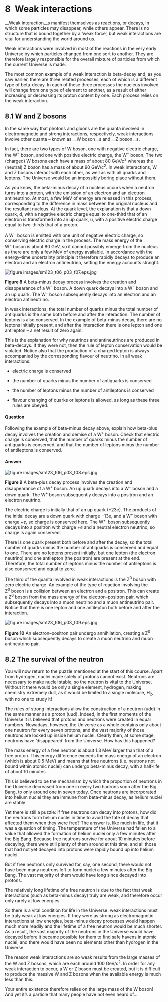 # 8  Weak interactions


__Weak interaction__s manifest themselves as reactions, or decays, in which some particles may disappear, while others appear. There is no structure that is bound together by a ‘weak force’, but weak interactions are vital for understanding the world around us. 

Weak interactions were involved in most of the reactions in the very early Universe by which particles changed from one sort to another. They are therefore largely responsible for the overall mixture of particles from which the current Universe is made. 

The most common example of a weak interaction is beta-decay and, as you saw earlier, there are three related processes, each of which is a different type of beta-decay. In each of these three processes the nucleus involved will change from one type of element to another, as a result of either increasing or decreasing its proton content by one. Each process relies on the weak interaction. 


## 8.1 W and Z bosons


In the same way that photons and gluons are the quanta involved in electromagnetic and strong interactions, respectively, weak interactions involve other quanta ­– known as __W boson__s and __Z boson__s. 

In fact, there are two types of W boson, one with negative electric charge, the W<sup xmlns:str="http://exslt.org/strings">−</sup> boson, and one with positive electric charge, the W<sup xmlns:str="http://exslt.org/strings">+</sup> boson. The two (charged) W bosons each have a mass of about 80 GeV/*c*<sup xmlns:str="http://exslt.org/strings">2</sup> whereas the (neutral) Z boson has a mass of about 90 GeV/*c*<sup xmlns:str="http://exslt.org/strings">2</sup>. In weak interactions, W and Z bosons interact with each other, as well as with all quarks and leptons. The Universe would be an impossibly boring place without them. 

As you know, the beta-minus decay of a nucleus occurs when a neutron turns into a proton, with the emission of an electron and an electron antineutrino. At most, a few MeV of energy are released in this process, corresponding to the difference in mass between the original nucleus and the resultant nucleus. At the quark level, the explanation is that a down quark, d, with a negative electric charge equal to one-third that of an electron is transformed into an up quark, u, with a positive electric charge equal to two-thirds that of a proton. 

A W<sup xmlns:str="http://exslt.org/strings">−</sup> boson is emitted with one unit of negative electric charge, so conserving electric charge in the process. The mass energy of the W<sup xmlns:str="http://exslt.org/strings">−</sup> boson is about 80 GeV, so it cannot possibly emerge from the nucleus as there are only a few MeV of energy available. In accordance with the energy–time uncertainty principle it therefore rapidly decays to produce an electron and an electron antineutrino, setting the energy accounts straight. 


![figure images/sm123_t06_p03_f07.eps.jpg](../images/sm123_t06_p03_f07.eps.jpg)


__Figure 8__ A beta-minus decay process involves the creation and disappearance of a W<sup xmlns:str="http://exslt.org/strings">−</sup> boson. A down quark decays into a W<sup xmlns:str="http://exslt.org/strings">−</sup> boson and an up quark. The W<sup xmlns:str="http://exslt.org/strings">−</sup> boson subsequently decays into an electron and an electron antineutrino. 


In weak interactions, the total number of quarks minus the total number of antiquarks is the same both before and after the interaction. The number of leptons is also conserved. In the example of beta-minus decay, there are no leptons initially present, and after the interaction there is one lepton and one antilepton – a net result of zero again. 

This is the explanation for why neutrinos and antineutrinos are produced in beta-decays. If they were not, then the rule of lepton conservation would be violated. Notice also that the production of a charged lepton is always accompanied by the corresponding flavour of neutrino. In all weak interactions: 

* electric charge is conserved

* the number of quarks minus the number of antiquarks is conserved

* the number of leptons minus the number of antileptons is conserved

* flavour changing of quarks or leptons is allowed, as long as these three rules are obeyed.
<!--ITQ-->

#### Question

Following the example of beta-minus decay above, explain how beta-plus decay involves the creation and demise of a W<sup xmlns:str="http://exslt.org/strings">+</sup> boson. Check that electric charge is conserved, that the number of quarks minus the number of antiquarks is conserved, and that the number of leptons minus the number of antileptons is conserved. 


#### Answer


![figure images/sm123_t06_p03_f08.eps.jpg](../images/sm123_t06_p03_f08.eps.jpg)


__Figure 9__ A beta-plus decay process involves the creation and disappearance of a W<sup xmlns:str="http://exslt.org/strings">+</sup> boson. An up quark decays into a W<sup xmlns:str="http://exslt.org/strings">+</sup> boson and a down quark. The W<sup xmlns:str="http://exslt.org/strings">+</sup> boson subsequently decays into a positron and an electron neutrino. 


The electric charge is initially that of an up quark (+23e). The products of the initial decay are a down quark with charge −13e, and a W<sup xmlns:str="http://exslt.org/strings">+</sup> boson with charge +*e*, so charge is conserved here. The W<sup xmlns:str="http://exslt.org/strings">+ </sup> boson subsequently decays into a positron with charge +*e* and a neutral electron neutrino, so charge is again conserved. 

There is one quark present both before and after the decay, so the total number of quarks minus the number of antiquarks is conserved and equal to one. There are no leptons present initially, but one lepton (the electron neutrino) and one antilepton (the positron) are present at the end. Therefore, the total number of leptons minus the number of antileptons is also conserved and equal to zero. 
<!--ENDITQ-->
The third of the quanta involved in weak interactions is the Z<sup xmlns:str="http://exslt.org/strings">0</sup> boson with zero electric charge. An example of the type of reaction involving the Z<sup xmlns:str="http://exslt.org/strings">0</sup> boson is a collision between an electron and a positron. This can create a Z<sup xmlns:str="http://exslt.org/strings">0</sup> boson from the mass energy of the electron–positron pair, which subsequently decays into a muon neutrino and a muon antineutrino pair. Notice that there is one lepton and one antilepton both before and after the interaction. 


![figure images/sm123_t06_p03_f09.eps.jpg](../images/sm123_t06_p03_f09.eps.jpg)


__Figure 10__ An electron–positron pair undergo annihilation, creating a Z<sup xmlns:str="http://exslt.org/strings">0</sup> boson which subsequently decays to create a muon neutrino and muon antineutrino pair. 



## 8.2 The survival of the neutron


You will now return to the puzzle mentioned at the start of this course. Apart from hydrogen, nuclei made solely of protons cannot exist. Neutrons are necessary to make nuclei stable, so the neutron is vital to the Universe. Without it there would be only a single element, hydrogen, making chemistry extremely dull, as it would be limited to a single molecule, H<sub xmlns:str="http://exslt.org/strings">2</sub>, with no one to study it! 

The rules of strong interactions allow the construction of a neutron (udd) in the same manner as a proton (uud). Indeed, in the first moments of the Universe it is believed that protons and neutrons were created in equal numbers. Nowadays, however, the Universe as a whole contains only about one neutron for every seven protons, and the vast majority of those neutrons are locked up inside helium nuclei. Clearly then, at some stage, neutrons have ‘disappeared’ from the Universe. How has this happened? 

The mass energy of a free neutron is about 1.3 MeV larger than that of a free proton. This energy difference exceeds the mass energy of an electron (which is about 0.5 MeV) and means that free neutrons (i.e. neutrons not bound within atomic nuclei) can undergo beta-minus decay, with a half-life of about 10 minutes. 

This is believed to be the mechanism by which the proportion of neutrons in the Universe decreased from one in every two hadrons soon after the Big Bang, to only around one in seven today. Once neutrons are incorporated into helium nuclei they are immune from beta-minus decay, as helium nuclei are stable. 

Yet there is still a puzzle: if free neutrons can decay into protons, how did the neutrons form helium nuclei in time to avoid the fate of decay that affected them when they were free? The answer is, like much in life, that it was a question of timing. The temperature of the Universe had fallen to a value that allowed the formation of helium nuclei only a few minutes after the Big Bang. Because free neutrons survive for about 10 minutes before decaying, there were still plenty of them around at this time, and all those that had not yet decayed into protons were rapidly bound up into helium nuclei. 

But if free neutrons only survived for, say, one second, there would not have been many neutrons left to form nuclei a few minutes after the Big Bang. The vast majority of them would have long since decayed into protons. 

The relatively long lifetime of a free neutron is due to the fact that weak interactions (such as beta-minus decay) truly are weak, and therefore occur only rarely at low energies. 

So there is a vital condition for life in the Universe: weak interactions must be truly weak at low energies. If they were as strong as electromagnetic interactions at low energies, beta-minus decay processes would happen much more readily and the lifetime of a free neutron would be much shorter. As a result, the vast majority of the neutrons in the Universe would have decayed before it became possible for them to find safe havens in atomic nuclei, and there would have been no elements other than hydrogen in the Universe. 

The reason weak interactions are so weak results from the large masses of the W and Z bosons, which are each around 100 GeV/*c*<sup xmlns:str="http://exslt.org/strings">2</sup>. In order for any weak interaction to occur, a W or Z boson must be created, but it is difficult to produce the massive W and Z bosons when the available energy is much less than this.

Your entire existence therefore relies on the large mass of the W boson! And yet it’s a particle that many people have not even heard of… 

